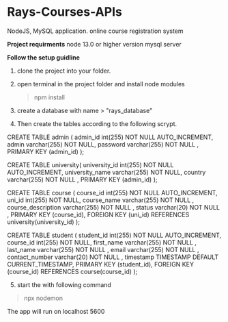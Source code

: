 # Rays-Courses-APIs
NodeJS, MySQL application. online course registration system

<b>Project requirments</b>
node 13.0 or higher version
mysql server

<b>Follow the setup guidline</b>

1. clone the project into your folder.
2. open terminal in the project folder and install node modules
    >npm install

3. create a database with name > "rays_database"
4. Then create the tables according to the following scrypt.


CREATE TABLE admin ( 
admin_id int(255) NOT NULL AUTO_INCREMENT,
admin varchar(255) NOT NULL, 
password varchar(255) NOT NULL , 
PRIMARY KEY (admin_id) );

CREATE TABLE university( 
university_id int(255) NOT NULL AUTO_INCREMENT, 
university_name varchar(255) NOT NULL, 
country varchar(255) NOT NULL , 
PRIMARY KEY (admin_id) );

CREATE TABLE course ( 
course_id int(255) NOT NULL AUTO_INCREMENT, 
uni_id int(255) NOT NULL, 
course_name varchar(255) NOT NULL , 
course_description varchar(255) NOT NULL , 
status varchar(20) NOT NULL , 
PRIMARY KEY (course_id), 
FOREIGN KEY (uni_id) REFERENCES university(university_id) );

CREATE TABLE student ( 
student_id int(255) NOT NULL AUTO_INCREMENT,
course_id int(255) NOT NULL,
first_name varchar(255) NOT NULL , 
last_name varchar(255) NOT NULL , 
email varchar(255) NOT NULL , 
contact_number varchar(20) NOT NULL , 
timestamp TIMESTAMP DEFAULT CURRENT_TIMESTAMP,
PRIMARY KEY (student_id), 
FOREIGN KEY (course_id) REFERENCES course(course_id) );

5. start the with following command
  >npx nodemon
  
The app will run on localhost 5600


